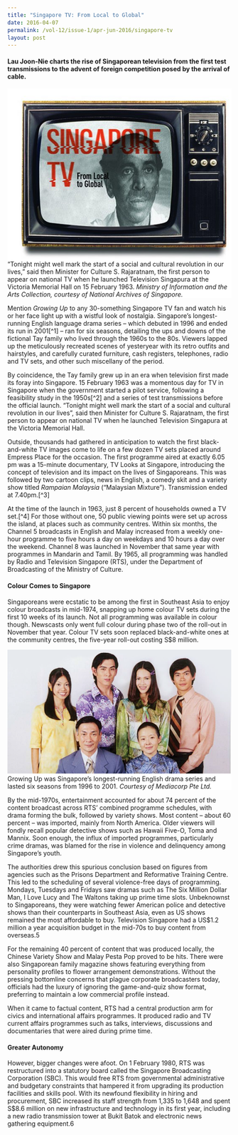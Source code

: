 ```yaml
---
title: "Singapore TV: From Local to Global"
date: 2016-04-07
permalink: /vol-12/issue-1/apr-jun-2016/singapore-tv
layout: post
---
```

#### **Lau Joon-Nie** charts the rise of Singaporean television from the first test transmissions to the advent of foreign competition posed by the arrival of cable.

<div style="background-color: white;"><br><img src="/images/Vol-12-issue-1/singapore-tv/01-singaporetv.jpg">“Tonight might well mark the start of a social and cultural revolution in our lives,” said then Minister for Culture S. Rajaratnam, the first person to appear on national TV when he launched Television Singapura at the Victoria Memorial Hall on 15 February 1963. <i>Ministry of Information and the Arts Collection, courtesy of National Archives of Singapore.</i></div>

Mention *Growing Up* to any 30-something Singapore TV fan and watch his or her face light up with a wistful look of nostalgia. Singapore’s longest-running English language drama series – which debuted in 1996 and ended its run in 2001[^1] – ran for six seasons, detailing the ups and downs of the fictional Tay family who lived through the 1960s to the 80s. Viewers lapped up the meticulously recreated scenes of yesteryear with its retro outfits and hairstyles, and carefully curated furniture, cash registers, telephones, radio and TV sets, and other such miscellany of the period.

By coincidence, the Tay family grew up in an era when television first made its foray into Singapore. 15 February 1963 was a momentous day for TV in Singapore when the government started a pilot service, following a feasibility study in the 1950s[^2] and a series of test transmissions before the official launch. “Tonight might well mark the start of a social and cultural revolution in our lives”, said then Minister for Culture S. Rajaratnam, the first person to appear on national TV when he launched Television Singapura at the Victoria Memorial Hall.

Outside, thousands had gathered in anticipation to watch the first black-and-white TV images come to life on a few dozen TV sets placed around Empress Place for the occasion. The first programme aired at exactly 6.05 pm was a 15-minute documentary, TV Looks at Singapore, introducing the concept of television and its impact on the lives of Singaporeans. This was followed by two cartoon clips, news in English, a comedy skit and a variety show titled *Rampaian Malaysia* (“Malaysian Mixture”). Transmission ended at 7.40pm.[^3]

At the time of the launch in 1963, just 8 percent of households owned a TV set.[^4] For those without one, 50 public viewing points were set up across the island, at places such as community centres. Within six months, the Channel 5 broadcasts in English and Malay increased from a weekly one-hour programme to five hours a day on weekdays and 10 hours a day over the weekend. Channel 8 was launched in November that same year with programmes in Mandarin and Tamil. By 1965, all programming was handled by Radio and Television Singapore (RTS), under the Department of Broadcasting of the Ministry of Culture.

#### **Colour Comes to Singapore**

Singaporeans were ecstatic to be among the first in Southeast Asia to enjoy colour broadcasts in mid-1974, snapping up home colour TV sets during the first 10 weeks of its launch. Not all programming was available in colour though. Newscasts only went full colour during phase two of the roll-out in November that year. Colour TV sets soon replaced black-and-white ones at the community centres, the five-year roll-out costing S$8 million.

<div style="background-color: white;"><img src="/images/Vol-12-issue-1/singapore-tv/02-singaporetv.bmp">Growing Up was Singapore’s longest-running English drama series and lasted six seasons from 1996 to 2001. <i>Courtesy of Mediacorp Pte Ltd.</i></div>

By the mid-1970s, entertainment accounted for about 74 percent of the content broadcast across RTS’ combined programme schedules, with drama forming the bulk, followed by variety shows. Most content – about 60 percent – was imported, mainly from North America. Older viewers will fondly recall popular detective shows such as Hawaii Five-O, Toma and Mannix. Soon enough, the influx of imported programmes, particularly crime dramas, was blamed for the rise in violence and delinquency among Singapore’s youth.

The authorities drew this spurious conclusion based on figures from agencies such as the Prisons Department and Reformative Training Centre. This led to the scheduling of several violence-free days of programming. Mondays, Tuesdays and Fridays saw dramas such as The Six Million Dollar Man, I Love Lucy and The Waltons taking up prime time slots. Unbeknownst to Singaporeans, they were watching fewer American police and detective shows than their counterparts in Southeast Asia, even as US shows remained the most affordable to buy. Television Singapore had a US$1.2 million a year acquisition budget in the mid-70s to buy content from overseas.5

For the remaining 40 percent of content that was produced locally, the Chinese Variety Show and Malay Pesta Pop proved to be hits. There were also Singaporean family magazine shows featuring everything from personality profiles to flower arrangement demonstrations. Without the pressing bottomline concerns that plague corporate broadcasters today, officials had the luxury of ignoring the game-and-quiz show format, preferring to maintain a low commercial profile instead.

When it came to factual content, RTS had a central production arm for civics and international affairs programmes. It produced radio and TV current affairs programmes such as talks, interviews, discussions and documentaries that were aired during prime time.

#### **Greater Autonomy**

However, bigger changes were afoot. On 1 February 1980, RTS was restructured into a statutory board called the Singapore Broadcasting Corporation (SBC). This would free RTS from governmental administrative and budgetary constraints that hampered it from upgrading its production facilities and skills pool. With its newfound flexibility in hiring and procurement, SBC increased its staff strength from 1,335 to 1,648 and spent S$8.6 million on new infrastructure and technology in its first year, including a new radio transmission tower at Bukit Batok and electronic news gathering equipment.6